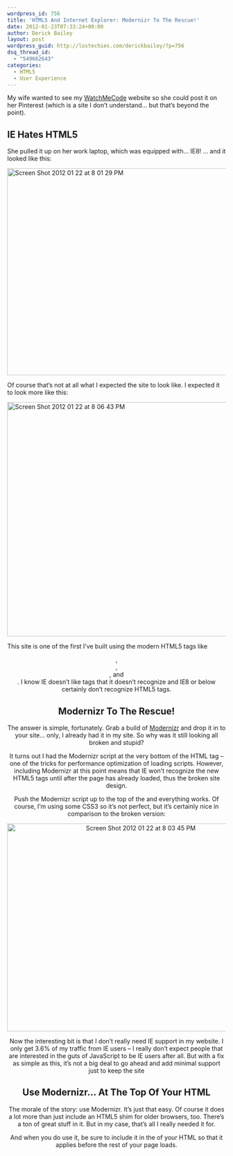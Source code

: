 ```yaml
---
wordpress_id: 756
title: 'HTML5 And Internet Explorer: Modernizr To The Rescue!'
date: 2012-01-23T07:33:24+00:00
author: Derick Bailey
layout: post
wordpress_guid: http://lostechies.com/derickbailey/?p=756
dsq_thread_id:
  - "549662643"
categories:
  - HTML5
  - User Experience
---
```

My wife wanted to see my [WatchMeCode](http://www.watchmecode.net) website so she could post it on her Pinterest (which is a site I don&#8217;t understand… but that&#8217;s beyond the point).

## IE Hates HTML5

She pulled it up on her work laptop, which was equipped with… IE8! … and it looked like this:

<img title="Screen Shot 2012-01-22 at 8.01.29 PM.png" src="http://lostechies.com/content/derickbailey/uploads/2012/01/Screen-Shot-2012-01-22-at-8.01.29-PM.png" border="0" alt="Screen Shot 2012 01 22 at 8 01 29 PM" width="600" height="477" />

Of course that&#8217;s not at all what I expected the site to look like. I expected it to look more like this:

<img title="Screen Shot 2012-01-22 at 8.06.43 PM.png" src="http://lostechies.com/content/derickbailey/uploads/2012/01/Screen-Shot-2012-01-22-at-8.06.43-PM.png" border="0" alt="Screen Shot 2012 01 22 at 8 06 43 PM" width="600" height="540" />

This site is one of the first I&#8217;ve built using the modern HTML5 tags like <header>, <section>, <article>, and <footer>. I know IE doesn&#8217;t like tags that it doesn&#8217;t recognize and IE8 or below certainly don&#8217;t recognize HTML5 tags.

## Modernizr To The Rescue!

The answer is simple, fortunately. Grab a build of [Modernizr](http://www.modernizr.com/) and drop it in to your site… only, I already had it in my site. So why was it still looking all broken and stupid?

It turns out I had the Modernizr script at the very bottom of the HTML <body> tag &#8211; one of the tricks for performance optimization of loading scripts. However, including Modernizr at this point means that IE won&#8217;t recognize the new HTML5 tags until after the page has already loaded, thus the broken site design.

Push the Modernizr script up to the top of the <head> and everything works. Of course, I&#8217;m using some CSS3 so it&#8217;s not perfect, but it&#8217;s certainly nice in comparison to the broken version:

<img title="Screen Shot 2012-01-22 at 8.03.45 PM.png" src="http://lostechies.com/content/derickbailey/uploads/2012/01/Screen-Shot-2012-01-22-at-8.03.45-PM.png" border="0" alt="Screen Shot 2012 01 22 at 8 03 45 PM" width="600" height="479" />

Now the interesting bit is that I don&#8217;t really need IE support in my website. I only get 3.6% of my traffic from IE users &#8211; I really don&#8217;t expect people that are interested in the guts of JavaScript to be IE users after all. But with a fix as simple as this, it&#8217;s not a big deal to go ahead and add minimal support just to keep the site

## Use Modernizr&#8230; At The Top Of Your HTML

The morale of the story: use Modernizr. It&#8217;s just that easy. Of course it does a lot more than just include an HTML5 shim for older browsers, too. There&#8217;s a ton of great stuff in it. But in my case, that&#8217;s all I really needed it for.

And when you do use it, be sure to include it in the <head> of your HTML so that it applies before the rest of your page loads.